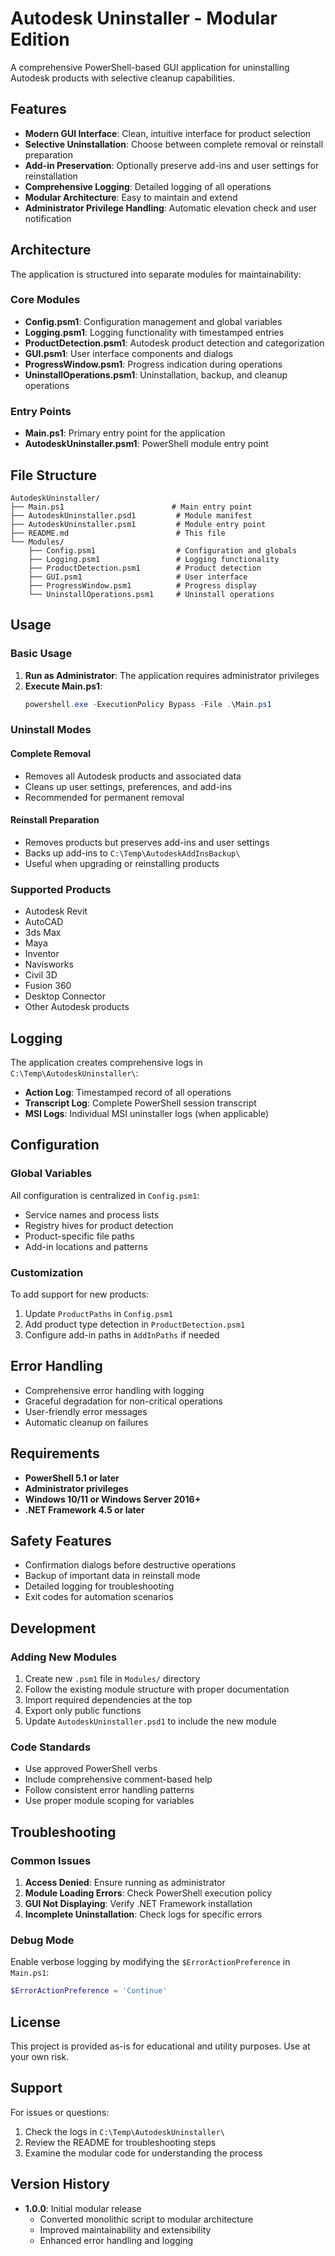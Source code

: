 # Autodesk Uninstaller - Modular Edition

A comprehensive PowerShell-based GUI application for uninstalling Autodesk products with selective cleanup capabilities.

## Features

- **Modern GUI Interface**: Clean, intuitive interface for product selection
- **Selective Uninstallation**: Choose between complete removal or reinstall preparation
- **Add-in Preservation**: Optionally preserve add-ins and user settings for reinstallation
- **Comprehensive Logging**: Detailed logging of all operations
- **Modular Architecture**: Easy to maintain and extend
- **Administrator Privilege Handling**: Automatic elevation check and user notification

## Architecture

The application is structured into separate modules for maintainability:

### Core Modules

- **Config.psm1**: Configuration management and global variables
- **Logging.psm1**: Logging functionality with timestamped entries
- **ProductDetection.psm1**: Autodesk product detection and categorization
- **GUI.psm1**: User interface components and dialogs
- **ProgressWindow.psm1**: Progress indication during operations
- **UninstallOperations.psm1**: Uninstallation, backup, and cleanup operations

### Entry Points

- **Main.ps1**: Primary entry point for the application
- **AutodeskUninstaller.psm1**: PowerShell module entry point

## File Structure

```
AutodeskUninstaller/
├── Main.ps1                        # Main entry point
├── AutodeskUninstaller.psd1         # Module manifest
├── AutodeskUninstaller.psm1         # Module entry point
├── README.md                        # This file
└── Modules/
    ├── Config.psm1                  # Configuration and globals
    ├── Logging.psm1                 # Logging functionality
    ├── ProductDetection.psm1        # Product detection
    ├── GUI.psm1                     # User interface
    ├── ProgressWindow.psm1          # Progress display
    └── UninstallOperations.psm1     # Uninstall operations
```

## Usage

### Basic Usage

1. **Run as Administrator**: The application requires administrator privileges
2. **Execute Main.ps1**:
   ```powershell
   powershell.exe -ExecutionPolicy Bypass -File .\Main.ps1
   ```

### Uninstall Modes

#### Complete Removal
- Removes all Autodesk products and associated data
- Cleans up user settings, preferences, and add-ins
- Recommended for permanent removal

#### Reinstall Preparation
- Removes products but preserves add-ins and user settings
- Backs up add-ins to `C:\Temp\AutodeskAddInsBackup\`
- Useful when upgrading or reinstalling products

### Supported Products

- Autodesk Revit
- AutoCAD
- 3ds Max
- Maya
- Inventor
- Navisworks
- Civil 3D
- Fusion 360
- Desktop Connector
- Other Autodesk products

## Logging

The application creates comprehensive logs in `C:\Temp\AutodeskUninstaller\`:

- **Action Log**: Timestamped record of all operations
- **Transcript Log**: Complete PowerShell session transcript
- **MSI Logs**: Individual MSI uninstaller logs (when applicable)

## Configuration

### Global Variables

All configuration is centralized in `Config.psm1`:

- Service names and process lists
- Registry hives for product detection
- Product-specific file paths
- Add-in locations and patterns

### Customization

To add support for new products:

1. Update `ProductPaths` in `Config.psm1`
2. Add product type detection in `ProductDetection.psm1`
3. Configure add-in paths in `AddInPaths` if needed

## Error Handling

- Comprehensive error handling with logging
- Graceful degradation for non-critical operations
- User-friendly error messages
- Automatic cleanup on failures

## Requirements

- **PowerShell 5.1 or later**
- **Administrator privileges**
- **Windows 10/11 or Windows Server 2016+**
- **.NET Framework 4.5 or later**

## Safety Features

- Confirmation dialogs before destructive operations
- Backup of important data in reinstall mode
- Detailed logging for troubleshooting
- Exit codes for automation scenarios

## Development

### Adding New Modules

1. Create new `.psm1` file in `Modules/` directory
2. Follow the existing module structure with proper documentation
3. Import required dependencies at the top
4. Export only public functions
5. Update `AutodeskUninstaller.psd1` to include the new module

### Code Standards

- Use approved PowerShell verbs
- Include comprehensive comment-based help
- Follow consistent error handling patterns
- Use proper module scoping for variables

## Troubleshooting

### Common Issues

1. **Access Denied**: Ensure running as administrator
2. **Module Loading Errors**: Check PowerShell execution policy
3. **GUI Not Displaying**: Verify .NET Framework installation
4. **Incomplete Uninstallation**: Check logs for specific errors

### Debug Mode

Enable verbose logging by modifying the `$ErrorActionPreference` in `Main.ps1`:

```powershell
$ErrorActionPreference = 'Continue'
```

## License

This project is provided as-is for educational and utility purposes. Use at your own risk.

## Support

For issues or questions:
1. Check the logs in `C:\Temp\AutodeskUninstaller\`
2. Review the README for troubleshooting steps
3. Examine the modular code for understanding the process

## Version History

- **1.0.0**: Initial modular release
  - Converted monolithic script to modular architecture
  - Improved maintainability and extensibility
  - Enhanced error handling and logging
